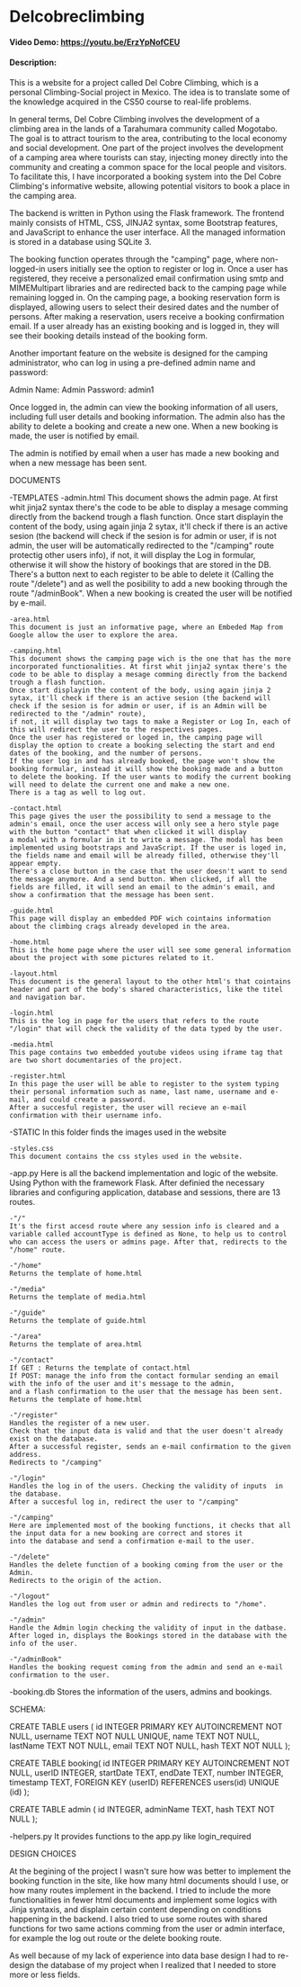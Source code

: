 # Delcobreclimbing
#### Video Demo:  <https://youtu.be/ErzYpNofCEU>
#### Description:

This is a website for a project called Del Cobre Climbing, which is a personal Climbing-Social project in Mexico. The idea is to translate some of the knowledge acquired in the CS50 course to real-life problems.

In general terms, Del Cobre Climbing involves the development of a climbing area in the lands of a Tarahumara community called Mogotabo. The goal is to attract tourism to the area, contributing to the local economy and social development. One part of the project involves the development of a camping area where tourists can stay, injecting money directly into the community and creating a common space for the local people and visitors. To facilitate this, I have incorporated a booking system into the Del Cobre Climbing's informative website, allowing potential visitors to book a place in the camping area.

The backend is written in Python using the Flask framework. The frontend mainly consists of HTML, CSS, JINJA2 syntax, some Bootstrap features, and JavaScript to enhance the user interface. All the managed information is stored in a database using SQLite 3.

The booking function operates through the "camping" page, where non-logged-in users initially see the option to register or log in. Once a user has registered, they receive a personalized email confirmation using smtp and MIMEMultipart libraries and are redirected back to the camping page while remaining logged in. On the camping page, a booking reservation form is displayed, allowing users to select their desired dates and the number of persons. After making a reservation, users receive a booking confirmation email. If a user already has an existing booking and is logged in, they will see their booking details instead of the booking form.

Another important feature on the website is designed for the camping administrator, who can log in using a pre-defined admin name and password:

Admin Name: Admin
Password: admin1

Once logged in, the admin can view the booking information of all users, including full user details and booking information. The admin also has the ability to delete a booking and create a new one. When a new booking is made, the user is notified by email.

The admin is notified by email when a user has made a new booking and when a new message has been sent.

DOCUMENTS

-TEMPLATES
	-admin.html
	This document shows the admin page. At first whit jinja2 syntax there's the code to be able to display a mesage comming directly from the backend trough a flash function.
	Once start displayin the content of the body, using again jinja 2 sytax, it'll check if there is an active sesion (the backend will check if the sesion is for admin or user, if is not admin, the user will be automatically redirected to the "/camping" route protectig other users info),
	if not, it will display the Log in formular, otherwise it will show the history of bookings that are stored in the DB. There's a button next to each register to be able
	to delete it (Calling the route "/delete") and as well the posibility to add a new booking through the route "/adminBook". When a new booking is created the user will be notified by e-mail.

	-area.html
	This document is just an informative page, where an Embeded Map from Google allow the user to explore the area.

	-camping.html
	This document shows the camping page wich is the one that has the more incorporated functionalities. At first whit jinja2 syntax there's the code to be able to display a mesage comming directly from the backend trough a flash function.
	Once start displayin the content of the body, using again jinja 2 sytax, it'll check if there is an active sesion (the backend will check if the sesion is for admin or user, if is an Admin will be redirected to the "/admin" route),
	if not, it will display two tags to make a Register or Log In, each of this will redirect the user to the respectives pages.
	Once the user has registered or loged in, the camping page will display the option to create a booking selecting the start and end dates of the booking, and the number of persons.
	If the user log in and has already booked, the page won't show the booking formular, instead it will show the booking made and a button to delete the booking. If the user wants to modify the current booking will need to delate the current one and make a new one.
  	There is a tag as well to log out.

	-contact.html
	This page gives the user the possibility to send a message to the admin's email, once the user access will only see a hero style page with the button "contact" that when clicked it will display
	a modal with a formular in it to write a message. The modal has been implemented using bootstraps and JavaScript. If the user is loged in, the fields name and email will be already filled, otherwise they'll appear empty.
	There's a close button in the case that the user doesn't want to send the message anymore. And a send button. When clicked, if all the fields are filled, it will send an email to the admin's email, and show a confirmation that the message has been sent.

	-guide.html
	This page will display an embedded PDF wich cointains information about the climbing crags already developed in the area.

	-home.html
	This is the home page where the user will see some general information about the project with some pictures related to it.

	-layout.html
	This document is the general layout to the other html's that cointains header and part of the body's shared characteristics, like the titel and navigation bar.

	-login.html
	This is the log in page for the users that refers to the route "/login" that will check the validity of the data typed by the user.

	-media.html
	This page contains two embedded youtube videos using iframe tag that are two short documentaries of the project.

	-register.html
	In this page the user will be able to register to the system typing their personal information such as name, last name, username and e-mail, and could create a password.
	After a succesful register, the user will recieve an e-mail confirmation with their username info.

-STATIC
	In this folder finds the images used in the website

	-styles.css
	This document contains the css styles used in the website.

-app.py
Here is all the backend implementation and logic of the website. Using Python with the framework Flask.
After definied the necessary libraries and configuring application, database and sessions, there are 13 routes.

	-"/"
	It's the first accesd route where any session info is cleared and a variable called accountType is defined as None, to help us to control who can access the users or admins page. After that, redirects to the "/home" route.

	-"/home"
	Returns the template of home.html

	-"/media"
	Returns the template of media.html

	-"/guide"
	Returns the template of guide.html

	-"/area"
	Returns the template of area.html

	-"/contact"
	If GET : Returns the template of contact.html
	If POST: manage the info from the contact formular sending an email with the info of the user and it's message to the admin,
	and a flash confirmation to the user that the message has been sent.
	Returns the template of home.html

	-"/register"
	Handles the register of a new user.
	Check that the input data is valid and that the user doesn't already exist on the database.
	After a successful register, sends an e-mail confirmation to the given address.
	Redirects to "/camping"

	-"/login"
	Handles the log in of the users. Checking the validity of inputs  in the database.
	After a succesful log in, redirect the user to "/camping"

	-"/camping"
	Here are implemented most of the booking functions, it checks that all the input data for a new booking are correct and stores it
	into the database and send a confirmation e-mail to the user.

	-"/delete"
	Handles the delete function of a booking coming from the user or the Admin.
	Redirects to the origin of the action.

	-"/logout"
	Handles the log out from user or admin and redirects to "/home".

	-"/admin"
	Handle the Admin login checking the validity of input in the datbase.
	After loged in, displays the Bookings stored in the database with the info of the user.

	-"/adminBook"
	Handles the booking request coming from the admin and send an e-mail confirmation to the user.

-booking.db
Stores the information of the users, admins and bookings.

SCHEMA:

CREATE TABLE users (
id INTEGER PRIMARY KEY AUTOINCREMENT NOT NULL,
username TEXT NOT NULL UNIQUE,
name TEXT NOT NULL,
lastName TEXT NOT NULL,
email TEXT NOT NULL,
hash TEXT NOT NULL
);

CREATE TABLE booking(
id INTEGER PRIMARY KEY AUTOINCREMENT NOT NULL,
userID INTEGER,
startDate TEXT,
endDate TEXT,
number INTEGER,
timestamp TEXT,
FOREIGN KEY (userID) REFERENCES users(id)
UNIQUE (id)
);

CREATE TABLE admin (
id INTEGER,
adminName TEXT,
hash TEXT NOT NULL
);

-helpers.py
It provides functions to the app.py like login_required


DESIGN CHOICES


At the begining of the project I wasn't sure how was better to implement the booking function in the site, like how many html documents should I use, or how many routes implement in the backend.
I tried to include the more functionalities in fewer html documents and implement some logics with Jinja syntaxis, and displain certain content depending on conditions happening in the backend.
I also tried to use some routes with shared functions for two same actions comming from the user or admin interface, for example the log out route or the delete booking route.

As well because of my lack of experience into data base design I had to re-design the database of my project when I realized that I needed to store more or less fields.

